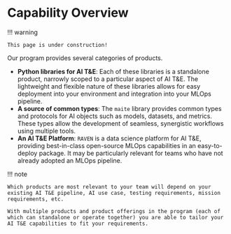 # Capability Overview

!!! warning

    This page is under construction!

Our program provides several categories of products.

- **Python libraries for AI T&E**: Each of these libraries is a standalone product, narrowly scoped to a particular aspect of AI T&E. The lightweight and flexible nature of these libraries allows for easy deployment into your environment and integration into your MLOps pipeline. 
- **A source of common types**: The `maite` library provides common types and protocols for AI objects such as models, datasets, and metrics. These types allow the development of seamless, synergistic workflows using multiple tools.
- **An AI T&E Platform**: `RAVEN` is a data science platform for AI T&E, providing best-in-class open-source MLOps capabilities in an easy-to-deploy package. It may be particularly relevant for teams who have not already adopted an MLOps pipeline.

!!! note
    
    Which products are most relevant to your team will depend on your existing AI T&E pipeline, AI use case, testing requirements, mission requirements, etc. 

    With multiple products and product offerings in the program (each of which can standalone or operate together) you are able to tailor your AI T&E capabilities to fit your requirements. 

